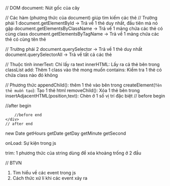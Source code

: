 // DOM 
document: Nút gốc của cây  


// Các hàm (phương thức của document) giúp tìm kiếm các thẻ
// Trường phái 1 
document.getElementById
-> Trả về 1 thẻ duy nhất, đầu tiên mà nó gặp 
document.getElementsByClassName
-> Trả về 1 mảng chứa các thẻ có cùng class
document.getElementsByTagName
-> Trả về 1 mảng chứa các thẻ có cùng tên thẻ 


// Trường phái 2 
document.querySelector
-> Trả về 1 thẻ duy nhất
document.querySelectorAll
-> Trả về tất cả các thẻ 


// Thuộc tính
innerText: Chỉ lấy ra text
innerHTML: Lấy ra cả thẻ bên trong
classList
    add: Thêm 1 class vào thẻ mong muốn 
    contains: Kiểm tra 1 thẻ có chứa class nào đó không 

// Phương thức 
appendChild(): thêm 1 thẻ vào bên trong 
createElement(`Tên thẻ muốn tạo`): Tạo 1 thẻ html 
removeChild(): Xóa 1 thẻ bên trong 
insertAdjacentHTML(position,text): Chèn ở 1 số vị trí đặc biệt 
    // before begin
    <div id="container" class="class1 class2 class3">
        //after begin

        //before end
    </div>
    // after end


new Date
    getHours
    getDate
    getDay
    getMinute
    getSecond

onLoad: Sự kiện trong js 

trim: 1 phương thức của string dùng để xóa khoảng trống ở 2 đầu 


// BTVN 
1. Tìm hiểu về các event trong js 
2. Cách thức xử lí khi các event xảy ra 